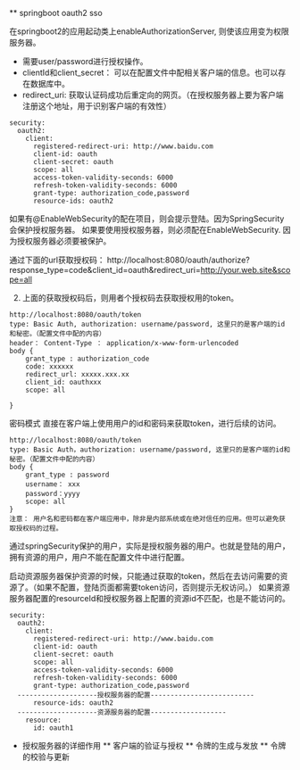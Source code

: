 ** springboot oauth2 sso

在springboot2的应用起动类上enableAuthorizationServer, 则使该应用变为权限服务器。
* 需要user/password进行授权操作。
* clientId和client_secret： 可以在配置文件中配相关客户端的信息。也可以存在数据库中。
* redirect_uri: 获取认证码成功后重定向的网页。（在授权服务器上要为客户端注册这个地址，用于识别客户端的有效性）
```
security:
  oauth2:
    client:
      registered-redirect-uri: http://www.baidu.com
      client-id: oauth
      client-secret: oauth
      scope: all
      access-token-validity-seconds: 6000
      refresh-token-validity-seconds: 6000
      grant-type: authorization_code,password
      resource-ids: oauth2
```


如果有@EnableWebSecurity的配在项目，则会提示登陆。因为SpringSecurity会保护授权服务器。
如果要使用授权服务器，则必须配在EnableWebSecurity. 因为授权服务器必须要被保护。

通过下面的url获取授权码：
http://localhost:8080/oauth/authorize?response_type=code&client_id=oauth&redirect_uri=http://your.web.site&scope=all

2)  上面的获取授权码后，则用者个授权码去获取授权用的token。
```
http://localhost:8080/oauth/token
type: Basic Auth, authorization: username/password, 这里只的是客户端的id和秘密。（配置文件中配的内容）
header： Content-Type ： application/x-www-form-urlencoded
body {
	grant_type : authorization_code
	code: xxxxxx
	redirect_url: xxxxx.xxx.xx
	client_id: oauthxxx
	scope: all

}
```


密码模式
直接在客户端上使用用户的id和密码来获取token，进行后续的访问。
```
http://localhost:8080/oauth/token
type: Basic Auth，authorization: username/password, 这里只的是客户端的id和秘密。（配置文件中配的内容）
body {
	grant_type : password 
	username： xxx
	password：yyyy
	scope: all
}
注意： 用户名和密码都在客户端应用中，除非是内部系统或在绝对信任的应用。但可以避免获取授权码的过程。
```

通过springSecurity保护的用户，实际是授权服务器的用户。也就是登陆的用户，拥有资源的用户，用户不能在配置文件中进行配置。


启动资源服务器保护资源的时候，只能通过获取的token，然后在去访问需要的资源了。（如果不配置，登陆页面都需要token访问，否则提示无权访问。）
如果资源服务器配置的resourceId和授权服务器上配置的资源id不匹配，也是不能访问的。
```
security:
  oauth2:
    client:
      registered-redirect-uri: http://www.baidu.com
      client-id: oauth
      client-secret: oauth
      scope: all
      access-token-validity-seconds: 6000
      refresh-token-validity-seconds: 6000
      grant-type: authorization_code,password
  --------------------授权服务器的配置--------------------------    
      resource-ids: oauth2
  --------------------资源服务器的配置-------------------    
    resource:
      id: oauth1
```

* 授权服务器的详细作用
** 客户端的验证与授权
** 令牌的生成与发放
** 令牌的校验与更新